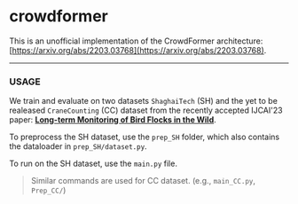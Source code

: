 # crowdformer

This is an unofficial implementation of the CrowdFormer architecture: [https://arxiv.org/abs/2203.03768](https://arxiv.org/abs/2203.03768).

---

### USAGE

We train and evaluate on two datasets `ShaghaiTech` (SH) and the yet to be realeased `CraneCounting` (CC) dataset from the recently accepted IJCAI'23 paper: [**Long-term Monitoring of Bird Flocks in the Wild**](https://www.ijcai.org/proceedings/2023/0704.pdf).

To preprocess the SH dataset, use the `prep_SH` folder, which also contains the dataloader in `prep_SH/dataset.py`.

To run on the SH dataset, use the `main.py` file.

> Similar commands are used for CC dataset. (e.g., `main_CC.py`, `Prep_CC/`)
